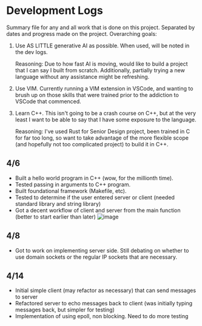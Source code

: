 # Development Logs
Summary file for any and all work that is done on this project. Separated by dates and progress made on the project. 
Overarching goals:
1. Use AS LITTLE generative AI as possible. When used, will be noted in the dev logs. 

    Reasoning: Due to how fast AI is moving, would like to build a project that I can say I built from scratch. Additionally, partially trying a new language without any assistance might be refreshing. 

2. Use VIM. Currently running a VIM extension in VSCode, and wanting to brush up on those skills that were trained prior to the addiction to VSCode that commenced.
3. Learn C++. This isn't going to be a crash course on C++, but at the very least I want to be able to say that I have some exposure to the language. 

    Reasoning: I've used Rust for Senior Design project, been trained in C for far too long, so want to take advantage of the more flexible scope (and hopefully not too complicated project) to build it in C++.   

## 4/6 
- Built a hello world program in C++ (wow, for the millionth time). 
- Tested passing in arguments to C++ program. 
- Built foundational framework (Makefile, etc). 
- Tested to determine if the user entered server or client (needed standard library and string library)
- Got a decent workflow of client and server from the main function (better to start earlier than later)
![image](https://github.com/user-attachments/assets/e602d008-b9d8-47b5-a435-a574c75e691e)

## 4/8 
- Got to work on implementing server side. Still debating on whether to use domain sockets or the regular IP sockets that are necessary. 

## 4/14
- Initial simple client (may refactor as necessary) that can send messages to server
- Refactored server to echo messages back to client (was initially typing messages back, but simpler for testing)
- Implementation of using epoll, non blocking. Need to do more testing 